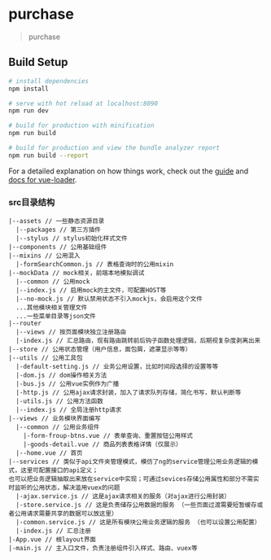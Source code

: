 # purchase

> purchase

## Build Setup

``` bash
# install dependencies
npm install

# serve with hot reload at localhost:8090
npm run dev 

# build for production with minification
npm run build

# build for production and view the bundle analyzer report
npm run build --report
```

For a detailed explanation on how things work, check out the [guide](http://vuejs-templates.github.io/webpack/) and [docs for vue-loader](http://vuejs.github.io/vue-loader).

### src目录结构
	|--assets // 一些静态资源目录
	  |--packages // 第三方插件
	  |--stylus // stylus初始化样式文件
	|--components // 公用基础组件
	|--mixins // 公用混入
	  |-formSearchCommon.js // 表格查询时的公用mixin
	|--mockData // mock相关，前端本地模拟调试
	  |--common // 公用mock
	  |--index.js // 启用mock的主文件，可配置HOST等
	  |--no-mock.js // 默认禁用状态不引入mockjs，会启用这个文件
	  ...其他模块相关管理文件
	  ...一些菜单目录等json文件
	|--router
	  |--views // 按页面模块独立注册路由
	  |-index.js // 汇总路由，现有路由跳转前后钩子函数处理逻辑，后期视复杂度剥离出来
	|--store // 公用状态管理（用户信息，面包屑，遮罩显示等等）
	|--utils // 公用工具包
	  |-default-setting.js // 业务公用设置，比如时间段选择的设置等等
	  |-dom.js // dom操作相关方法
	  |-bus.js // 公用vue实例作为广播
	  |-http.js // 公用ajax请求封装，加入了请求队列存储，简化书写，默认判断等
	  |-utils.js // 公用方法函数
	  |--index.js // 全局注册http请求
	|--views // 业务模块界面编写
	  |--common // 公用业务组件
	    |-form-froup-btns.vue // 表单查询、重置按钮公用样式
	    |-goods-detail.vue // 商品列表表格详情（仅展示）
	  |--home.vue // 首页
	|--services // 类似于api文件夹管理模式，模仿了ng的service管理公用业务逻辑的模式，这里可配置接口的api定义；
	也可以把业务逻辑抽取出来放在service中实现；可通过sevices存储公用属性和部分不需实时监听的公用状态，解决滥用vuex的问题
	  |-ajax.service.js // 这是ajax请求相关的服务（对ajax进行公用封装）
	  |-store.service.js // 这是负责储存公用数据的服务 （一些页面过渡需要短暂缓存或者公用请求需要共享的数据可以放这里）
	  |-common.service.js // 这是所有模块公用业务逻辑的服务 （也可以设置公用配置）
	  |-index.js // 汇总注册
	|-App.vue // 根layout界面
	|-main.js // 主入口文件，负责注册组件引入样式、路由、vuex等